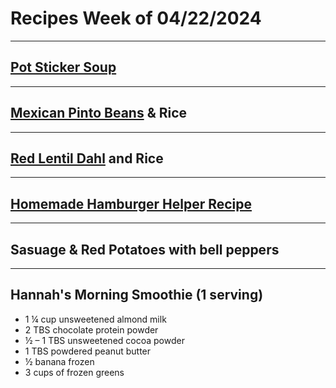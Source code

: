 # Recipes Week of 04/22/2024

---

## [Pot Sticker Soup](https://themodernproper.com/easy-dumpling-soup)

---

## [Mexican Pinto Beans](https://www.thissavoryvegan.com/wprm_print/1439) & Rice

---

## [Red Lentil Dahl](./RedLentilDahl.md) and Rice

---

## [Homemade Hamburger Helper Recipe](https://www.saltandlavender.com/wprm_print/27083)

---

## Sasuage & Red Potatoes with bell peppers

---

## Hannah's Morning Smoothie (1 serving)

- 1 ¼ cup unsweetened almond milk
- 2 TBS chocolate protein powder
- ½ – 1 TBS unsweetened cocoa powder
- 1 TBS powdered peanut butter
- ½ banana frozen
- 3 cups of frozen greens